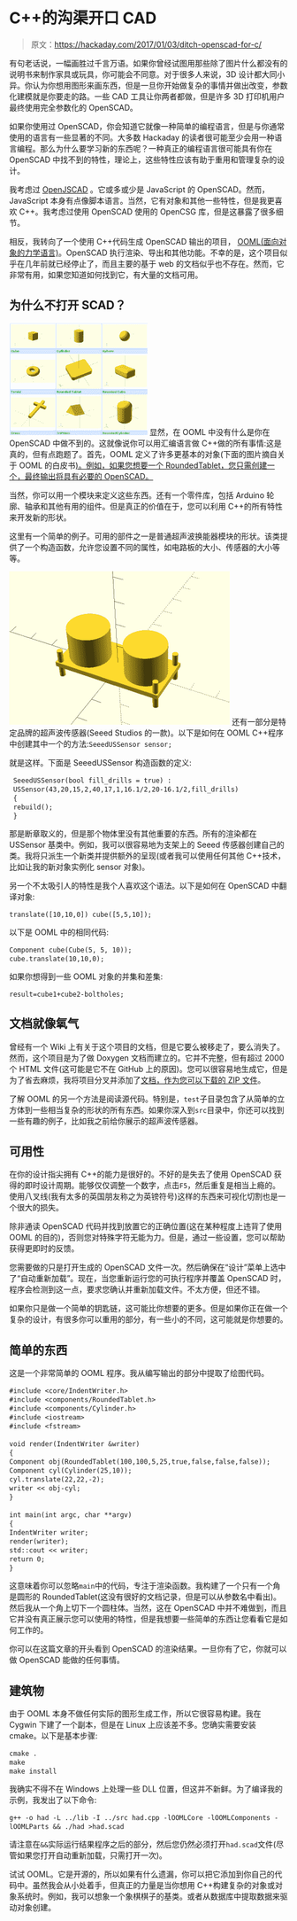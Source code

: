 # C++的沟渠开口 CAD

> 原文：<https://hackaday.com/2017/01/03/ditch-openscad-for-c/>

有句老话说，一幅画胜过千言万语。如果你曾经试图用那些除了图片什么都没有的说明书来制作家具或玩具，你可能会不同意。对于很多人来说，3D 设计都大同小异。你认为你想用图形来画东西，但是一旦你开始做复杂的事情并做出改变，参数化建模就是你要走的路。一些 CAD 工具让你两者都做，但是许多 3D 打印机用户最终使用完全参数化的 OpenSCAD。

如果你使用过 OpenSCAD，你会知道它就像一种简单的编程语言，但是与你通常使用的语言有一些显著的不同。大多数 Hackaday 的读者很可能至少会用一种语言编程。那么为什么要学习新的东西呢？一种真正的编程语言很可能具有你在 OpenSCAD 中找不到的特性，理论上，这些特性应该有助于重用和管理复杂的设计。

我考虑过 [OpenJSCAD](http://openjscad.org/) 。它或多或少是 JavaScript 的 OpenSCAD。然而，JavaScript 本身有点像脚本语言。当然，它有对象和其他一些特性，但是我更喜欢 C++。我考虑过使用 OpenSCAD 使用的 OpenCSG 库，但是这暴露了很多细节。

相反，我转向了一个使用 C++代码生成 OpenSCAD 输出的项目， [OOML(面向对象的力学语言)](https://github.com/avalero/OOML)。OpenSCAD 执行渲染、导出和其他功能。不幸的是，这个项目似乎在几年前就已经停止了，而且主要的基于 web 的文档似乎也不存在。然而，它非常有用，如果您知道如何找到它，有大量的文档可用。

## 为什么不打开 SCAD？

[![figure-6](img/32dd0a6ca0238b0cdfd00b8b894218af.png)](https://hackaday.com/wp-content/uploads/2016/12/figure-6.png) 显然，在 OOML 中没有什么是你在 OpenSCAD 中做不到的。这就像说你可以用汇编语言做 C++做的所有事情:这是真的，但有点跑题了。首先，OOML 定义了许多更基本的对象(下面的图片摘自关于 OOML 的白皮书[)。例如，如果您想要一个 RoundedTablet，您只需创建一个，最终输出将具有必要的 OpenSCAD。](https://www.researchgate.net/publication/254034593_Boosting_mechanical_design_with_the_C_OOML_and_open_source_3D_printers)

当然，你可以用一个模块来定义这些东西。还有一个零件库，包括 Arduino 轮廓、轴承和其他有用的组件。但是真正的价值在于，您可以利用 C++的所有特性来开发新的形状。

这里有一个简单的例子。可用的部件之一是普通超声波换能器模块的形状。该类提供了一个构造函数，允许您设置不同的属性，如电路板的大小、传感器的大小等等。

[![us](img/b569ce45b83afc43df6f7c291b8afde8.png)](https://hackaday.com/wp-content/uploads/2016/12/us.png) 还有一部分是特定品牌的超声波传感器(Seeed Studios 的一款)。以下是如何在 OOML C++程序中创建其中一个的方法:`SeeedUSSensor sensor;`

就是这样。下面是 SeeedUSSensor 构造函数的定义:

```
 SeeedUSSensor(bool fill_drills = true) :
 USSensor(43,20,15,2,40,17,1,16.1/2,20-16.1/2,fill_drills)
 {
 rebuild();
 }
```

那是断章取义的，但是那个物体里没有其他重要的东西。所有的渲染都在 USSensor 基类中。例如，我可以很容易地为支架上的 Seeed 传感器创建自己的类。我将只派生一个新类并提供额外的呈现(或者我可以使用任何其他 C++技术，比如让我的新对象实例化 sensor 对象)。

另一个不太吸引人的特性是我个人喜欢这个语法。以下是如何在 OpenSCAD 中翻译对象:

```
translate([10,10,0]) cube([5,5,10]);
```

以下是 OOML 中的相同代码:

```
Component cube(Cube(5, 5, 10));
cube.translate(10,10,0);
```

如果你想得到一些 OOML 对象的并集和差集:

```
result=cube1+cube2-boltholes;
```

## 文档就像氧气

曾经有一个 Wiki 上有关于这个项目的文档，但是它要么被移走了，要么消失了。然而，这个项目是为了做 Doxygen 文档而建立的。它并不完整，但有超过 2000 个 HTML 文件(这可能是它不在 GitHub 上的原因)。您可以很容易地生成它，但是为了省去麻烦，我将项目分叉并添加了[文档，作为您可以下载的 ZIP 文件](https://github.com/wd5gnr/OOML/raw/master/doc/htmldoc.zip)。

了解 OOML 的另一个方法是阅读源代码。特别是，`test`子目录包含了从简单的立方体到一些相当复杂的形状的所有东西。如果你深入到`src`目录中，你还可以找到一些有趣的例子，比如我之前给你展示的超声波传感器。

## 可用性

在你的设计指尖拥有 C++的能力是很好的。不好的是失去了使用 OpenSCAD 获得的即时设计周期。能够仅仅调整一个数字，点击`F5`，然后重复是相当上瘾的。使用八叉线(我有太多的英国朋友称之为英镑符号)这样的东西来可视化切割也是一个很大的损失。

除非通读 OpenSCAD 代码并找到放置它的正确位置(这在某种程度上违背了使用 OOML 的目的)，否则您对特殊字符无能为力。但是，通过一些设置，您可以帮助获得更即时的反馈。

您需要做的只是打开生成的 OpenSCAD 文件一次。然后确保在“设计”菜单上选中了“自动重新加载”。现在，当您重新运行您的可执行程序并覆盖 OpenSCAD 时，程序会检测到这一点，要求您确认并重新加载文件。不太方便，但还不错。

如果你只是做一个简单的钥匙链，这可能比你想要的更多。但是如果你正在做一个复杂的设计，有很多你可以重用的部分，有一些小的不同，这可能就是你想要的。

## 简单的东西

这是一个非常简单的 OOML 程序。我从编写输出的部分中提取了绘图代码。

```
#include <core/IndentWriter.h>
#include <components/RoundedTablet.h>
#include <components/Cylinder.h>
#include <iostream>
#include <fstream>

void render(IndentWriter &writer)
{
Component obj(RoundedTablet(100,100,5,25,true,false,false,false));
Component cyl(Cylinder(25,10));
cyl.translate(22,22,-2);
writer << obj-cyl;
}

int main(int argc, char **argv)
{
IndentWriter writer;
render(writer);
std::cout << writer;
return 0;
}
```

这意味着你可以忽略`main`中的代码，专注于渲染函数。我构建了一个只有一个角是圆形的 RoundedTablet(这没有很好的文档记录，但是可以从参数名中看出)。然后我从一个角上切下一个圆柱体。当然，这在 OpenSCAD 中并不难做到，而且它并没有真正展示您可以使用的特性，但是我想要一些简单的东西让您看看它是如何工作的。

你可以在这篇文章的开头看到 OpenSCAD 的渲染结果。一旦你有了它，你就可以做 OpenSCAD 能做的任何事情。

## 建筑物

由于 OOML 本身不做任何实际的图形生成工作，所以它很容易构建。我在 Cygwin 下建了一个副本，但是在 Linux 上应该差不多。您确实需要安装 cmake。以下是基本步骤:

```
cmake .
make
make install
```

我确实不得不在 Windows 上处理一些 DLL 位置，但这并不新鲜。为了编译我的示例，我发出了以下命令:

```
g++ -o had -L ../lib -I ../src had.cpp -lOOMLCore -lOOMLComponents -lOOMLParts && ./had >had.scad
```

请注意在`&&`实际运行结果程序之后的部分，然后您仍然必须打开`had.scad`文件(尽管如果您打开自动重新加载，只需打开一次)。

试试 OOML。它是开源的，所以如果有什么遗漏，你可以把它添加到你自己的代码中。虽然我会从小处着手，但真正的力量是当你想用 C++构建复杂的对象或对象系统时。例如，我可以想象一个象棋棋子的基类。或者从数据库中提取数据来驱动对象创建。